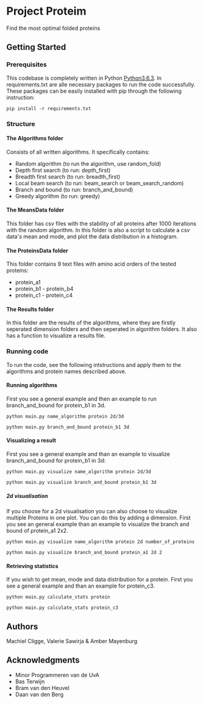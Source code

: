 # Project Proteim

Find the most optimal folded proteins

## Getting Started

### Prerequisites

This codebase is completely written in Python [Python3.6.3](https://www.python.org/downloads/). In requirements.txt are alle necessary packages to run the code successfully. These packages can be easily installed with pip through the following instruction:

```
pip install -r requirements.txt
```

### Structure

#### The Algorithms folder
Consists of all written algorithms. It specifically contains:
* Random algorithm      (to run the algorithm, use random_fold)
* Depth first search    (to run: depth_first)
* Breadth first search  (to run: breadth_first)
* Local beam search     (to run: beam_search or beam_search_random)
* Branch and bound      (to run: branch_and_bound)
* Greedy algorithm      (to run: greedy)

#### The MeansData folder
This folder has csv files with the stability of all proteins after 1000 iterations with the random algorithm.
In this folder is also a script to calculate a csv data's mean and mode, and plot the data distribution in a histogram.

#### The ProteinsData folder
This folder contains 9 text files with amino acid orders of the tested proteins:
* protein_a1
* protein_b1 - protein_b4
* protein_c1 - protein_c4

#### The Results folder
In this folder are the results of the algorithms, where they are firstly seperated dimension folders and then seperated in  algorithm folders.
It also has a function to visualize a results file.


### Running code

To run the code, see the following intstructions and apply them to the algorithms and
protein names described above.

#### Running algorithms
First you see a general example and then an example to run branch_and_bound for protein_b1 in 3d.

```
python main.py name_algorithm protein 2d/3d

python main.py branch_and_bound protein_b1 3d
```

#### Visualizing a result
First you see a general example and than an example to visualize branch_and_bound for protein_b1 in 3d:

```
python main.py visualize name_algorithm protein 2d/3d

python main.py visualize branch_and_bound protein_b1 3d
```

##### 2d visualisation
If you choose for a 2d visualisation you can also choose to visualize multiple Proteins
in one plot. You can do this by adding a dimension. First you see an general example
than an example to visualize the branch and bound of protein_a1 2x2.


```
python main.py visualize name_algorithm protein 2d number_of_proteins

python main.py visualize branch_and_bound protein_a1 2d 2
```

#### Retrieving statistics
If you wish to get mean, mode and data distribution for a protein.
First you see a general example and than an example for protein_c3.


```
python main.py calculate_stats protein

python main.py calculate_stats protein_c3
```


## Authors
Machiel Cligge,
Valerie Sawirja &
Amber Mayenburg

## Acknowledgments
* Minor Programmeren van de UvA
* Bas Terwijn
* Bram van den Heuvel
* Daan van den Berg
